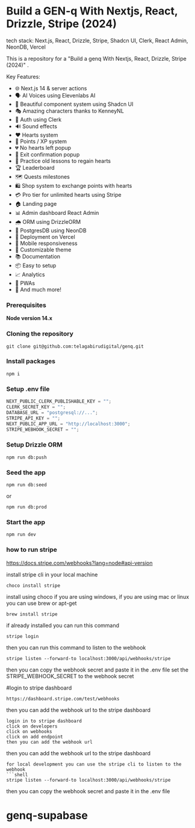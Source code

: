 # Build a GEN-q With Nextjs, React, Drizzle, Stripe (2024)

tech stack: Next.js, React, Drizzle, Stripe, Shadcn UI, Clerk, React Admin, NeonDB, Vercel

This is a repository for a "Build a genq With Nextjs, React, Drizzle, Stripe (2024)" .

Key Features:

- 🌐 Next.js 14 & server actions
- 🗣 AI Voices using Elevenlabs AI
- 🎨 Beautiful component system using Shadcn UI
- 🎭 Amazing characters thanks to KenneyNL
- 🔐 Auth using Clerk
- 🔊 Sound effects
- ❤️ Hearts system
- 🌟 Points / XP system
- 💔 No hearts left popup
- 🚪 Exit confirmation popup
- 🔄 Practice old lessons to regain hearts
- 🏆 Leaderboard
- 🗺 Quests milestones
- 🛍 Shop system to exchange points with hearts
- 💳 Pro tier for unlimited hearts using Stripe
- 🏠 Landing page
- 📊 Admin dashboard React Admin
- 🌧 ORM using DrizzleORM
- 💾 PostgresDB using NeonDB
- 🚀 Deployment on Vercel
- 📱 Mobile responsiveness
- 🎨 Customizable theme
- 📚 Documentation
- 📦 Easy to setup
- 📈 Analytics
- 📱 PWAs
- 🎉 And much more!

### Prerequisites

**Node version 14.x**

### Cloning the repository

```shell
git clone git@github.com:telagabirudigital/genq.git
```

### Install packages

```shell
npm i
```

### Setup .env file

```js
NEXT_PUBLIC_CLERK_PUBLISHABLE_KEY = "";
CLERK_SECRET_KEY = "";
DATABASE_URL = "postgresql://...";
STRIPE_API_KEY = "";
NEXT_PUBLIC_APP_URL = "http://localhost:3000";
STRIPE_WEBHOOK_SECRET = "";
```

### Setup Drizzle ORM

```shell
npm run db:push

```

### Seed the app

```shell
npm run db:seed

```

or

```shell
npm run db:prod

```

### Start the app

```shell
npm run dev
```

### how to run stripe

https://docs.stripe.com/webhooks?lang=node#api-version

install stripe cli in your local machine

```shell
choco install stripe
```

install using choco if you are using windows,
if you are using mac or linux you can use brew or apt-get

```
brew install stripe
```

if already installed you can run this command

```shell
stripe login
```

then you can run this command to listen to the webhook

```shell
stripe listen --forward-to localhost:3000/api/webhooks/stripe
```

then you can copy the webhook secret and paste it in the .env file
set the STRIPE_WEBHOOK_SECRET to the webhook secret

#login to stripe dashboard

```shell
https://dashboard.stripe.com/test/webhooks
```

then you can add the webhook url to the stripe dashboard

```shell
login in to stripe dashboard
click on developers
click on webhooks
click on add endpoint
then you can add the webhook url
```

then you can add the webhook url to the stripe dashboard

````shell
for local development you can use the stripe cli to listen to the webhook
```shell
stripe listen --forward-to localhost:3000/api/webhooks/stripe
````

then you can copy the webhook secret and paste it in the .env file

# genq-supabase
